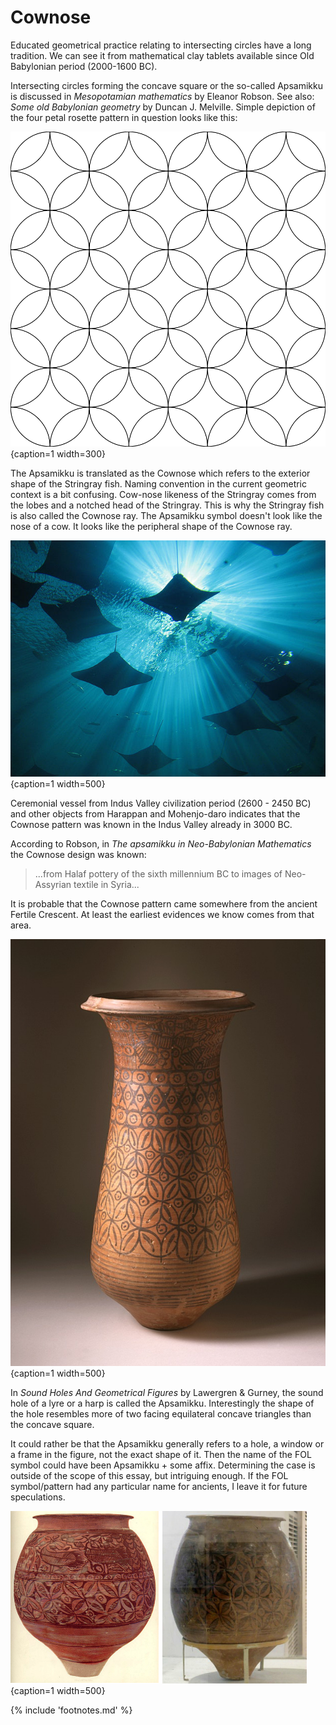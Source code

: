 # Cownose

Educated geometrical practice relating to intersecting circles have a long tradition. We can see it from mathematical clay tablets available since Old Babylonian period (2000-1600 BC).

Intersecting circles forming the concave square or the so-called Apsamikku is discussed in *Mesopotamian mathematics*<!-- cite author="Eleanor Robson" title="Mesopotamian mathematics" date="1999" location="Chapter 2" type="book" href="https://www.academia.edu/1261766/Mesopotamian_mathematics_page_proofs_" --> by Eleanor Robson. See also: *Some old Babylonian geometry*<!-- cite author="Duncan J. Melville" title="Some Old Babylonian geometry" date="2005" location="" type="article" href="https://www.academia.edu/3604815/The_area_and_the_side_I_added_Some_Old_Babylonian_geometry" --> by Duncan J. Melville. Simple depiction of the four petal rosette pattern in question looks like this:

![The Cownose geometric pattern © Marko Manninen / Creative Commons](./media/Apsamikku.png){caption=1 width=300}

The Apsamikku is translated as the Cownose which refers to the exterior shape of the Stringray<!-- cite author="wikipedia.org" title="Cownose rays" date="" location="" type="website" href="https://en.wikipedia.org/wiki/Cownose_ray#/media/File:Cownose_Rays.jpg" --> fish. Naming convention in the current geometric context is a bit confusing. Cow-nose likeness of the Stringray comes from the lobes and a notched head of the Stringray. This is why the Stringray fish is also called the Cownose ray. The Apsamikku symbol doesn't look like the nose of a cow. It looks like the peripheral shape of the Cownose ray.

![Cownose rays resembling the Cownose pattern © Doc Lucio / Wikimedia Commons](./media/cownoseray.jpg){caption=1 width=500}

Ceremonial vessel<!-- cite author="wikipedia.org" title="Ceremonial vessel, Harappan, 2600 - 2450 BCE" date="" location="" type="website" href="https://en.wikipedia.org/wiki/Indus_Valley_Civilization#/media/File:Ceremonial_Vessel_LACMA_AC1997.93.1.jpg" --> from Indus Valley civilization period (2600 - 2450 BC) and other objects<!-- cite author="Marko Manninen" title="Cownose Pinterest board" date="" location="" type="website" href="http://www.pinterest.com/markomanninen/cows-nose/" -->  from Harappan and Mohenjo-daro indicates that the Cownose pattern was known in the Indus Valley already in 3000 BC.

According to Robson, in *The apsamikku in Neo-Babylonian Mathematics*<!-- cite author="Eleanor Robson" title="The apsamikku in Neo-Babylonian Mathematics" date="2007" location="page 214" type="book" href="#" --> the Cownose design was known:

> ...from Halaf pottery of the sixth millennium BC to images of Neo-Assyrian textile in Syria...

It is probable that the Cownose pattern came somewhere from the ancient Fertile Crescent. At least the earliest evidences we know comes from that area.

![Ceremonial vessel with the Cownose pattern from Harappan © LACMA](./media/CeremonialVessel.jpg){caption=1 width=500}

In *Sound Holes And Geometrical Figures*<!-- cite author="Lawergren & Gurney" title="Sound Holes And Geometrical Figures" date="1987" location="Plate X" type="article" href="http://www.hunter.cuny.edu/physics/faculty/lawergren/repository/files/articles/Soundholes%20and%20Geometrical%20Figures.pdf" --> by Lawergren & Gurney, the sound hole of a lyre or a harp is called the Apsamikku. Interestingly the shape of the hole resembles more of two facing equilateral concave triangles than the concave square.

It could rather be that the Apsamikku generally refers to a hole, a window or a frame in the figure, not the exact shape of it. Then the name of the FOL symbol could have been Apsamikku + some affix. Determining the case is outside of the scope of this essay, but intriguing enough. If the FOL symbol/pattern had any particular name for ancients, I leave it for future speculations.

![Harappan jars with the Cownose pattern © Dakshayini (left), Ismoon (right)](./media/harappan-jars.jpg){caption=1 width=500}

{% include 'footnotes.md' %}
